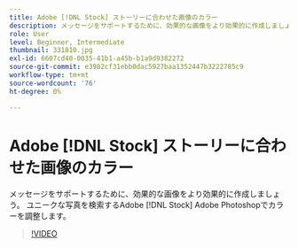 ```yaml
---
title: Adobe [!DNL Stock] ストーリーに合わせた画像のカラー
description: メッセージをサポートするために、効果的な画像をより効果的に作成しましょう。 ユニークな写真を検索するAdobe [!DNL Stock] Adobe Photoshopで必要に応じてカラーを調整します
role: User
level: Beginner, Intermediate
thumbnail: 331810.jpg
exl-id: 6607cd40-0035-41b1-a45b-b1a9d9382272
source-git-commit: e3982cf31ebb0dac5927baa1352447b3222785c9
workflow-type: tm+mt
source-wordcount: '76'
ht-degree: 0%

---
```


# Adobe [!DNL Stock] ストーリーに合わせた画像のカラー

メッセージをサポートするために、効果的な画像をより効果的に作成しましょう。 ユニークな写真を検索するAdobe [!DNL Stock] Adobe Photoshopでカラーを調整します。

>[!VIDEO](https://video.tv.adobe.com/v/331810?hidetitle=true)
